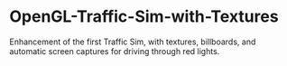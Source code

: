 # OpenGL-Traffic-Sim-with-Textures
Enhancement of the first Traffic Sim, with textures, billboards, and automatic screen captures for driving through red lights.
